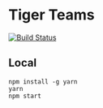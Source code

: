 # Tiger Teams

[![Build Status](https://travis-ci.com/ughe/cos333.svg?branch=master)](https://travis-ci.com/ughe/cos333)

## Local

```
npm install -g yarn
yarn
npm start
```

